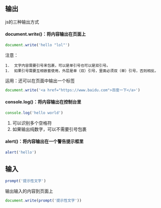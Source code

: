 ## 输出

js的三种输出方式

#### document.write()：将内容输出在页面上

```js
document.write('hello "lol"')
```

注意：

	1.	文字内容需要引号来包裹，可以是单引号也可以是双引号。
	1.	如果引号需要互相嵌套使用，外层是单（双）引号，里面必须双（单）引号，否则相反。

运用：还可以在页面中输出一个标签

```js
document.write('<a href="https://www.baidu.com">百度一下</a>')
```

#### console.log()：将内容输出在控制台里

```js
console.log('hello world')
```

1. 可以识别多个空格符
2. 如果输出纯数字，可以不需要引号包裹

#### alert()：将内容输出在一个警告提示框里

```js
alert('hello')
```

## 输入

```js
prompt('提示性文字')
```

输出输入的内容到页面上

```js
document.write(prompt('提示性文字'))
```

